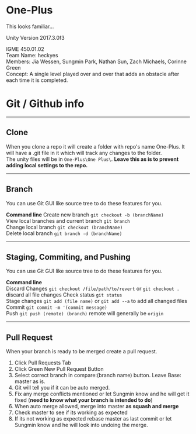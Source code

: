 # One-Plus
This looks familiar...  

Unity Version 2017.3.0f3  

IGME 450.01.02  
Team Name: heckyes  
Members: Jia Wessen, Sungmin Park, Nathan Sun, Zach Michaels, Corinne Green  
Concept: A single level played over and over that adds an obstacle after each time it is completed.  

# Git / Github info
----
## Clone

When you clone a repo it will create a folder with repo's name One-Plus. It will have a .git file in it which will track any changes to the folder.  
The unity files will be in `One-Plus\One Plus\`. **Leave this as is to prevent adding local settings to the repo.**  

----
## Branch

You can use Git GUI like source tree to do these features for you.  

**Command line**
	Create new branch `git checkout -b (branchName)`  
	View local branches and current branch `git branch`  
	Change local branch `git checkout (branchName)`  
	Delete local branch `git branch -d (branchName)`  

----
## Staging, Commiting, and Pushing

You can use Git GUI like source tree to do these features for you.  

**Command line**  
	Discard Changes `git checkout /file/path/to/revert` or `git checkout .` discard all file changes
	Check status `git status`  
	Stage changes `git add (file name)` or `git add --a` to add all changed files  
	Commit `git commit -m '(commit message)`  
	Push `git push (remote) (branch)` remote will generally be `origin`  

----
## Pull Request

When your branch is ready to be merged create a pull request.  

1. Click Pull Requests Tab
2. Click Green New Pull Request Button
3. Select correct branch in compare:(branch name) button. Leave Base: master as is.
4. Git will tell you if it can be auto merged.
5. Fix any merge conflicts mentioned or let Sungmin know and he will get it fixed (**need to know what your branch is intended to do**)
6. When auto merge allowed, merge into master **as squash and merge**
7. Check master to see if its working as expected
8. If its not working as expected rebase master as last commit or let Sungmin know and he will look into undoing the merge.
